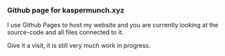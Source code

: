 ### Github page for kaspermunch.xyz

I use Github Pages to host my website and you are currently looking at the
source-code and all files connected to it. 

Give it a visit, it is still very much work in progress.
